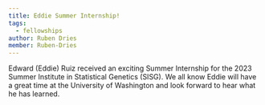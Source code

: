 ```yaml
---
title: Eddie Summer Internship!
tags:
  - fellowships
author: Ruben Dries
member: Ruben-Dries
---
```


Edward (Eddie) Ruiz received an exciting Summer Internship for the 2023 Summer 
Institute in Statistical Genetics (SISG). We all know Eddie will have a great time
at the University of Washington and look forward to hear what he has learned.


